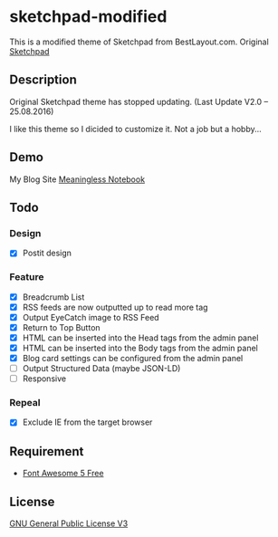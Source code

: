 # sketchpad-modified

This is a modified theme of Sketchpad from BestLayout.com. Original [Sketchpad](https://bestweblayout.com/products/sketchpad/)

## Description

Original Sketchpad theme has stopped updating. (Last Update V2.0 – 25.08.2016)

I like this theme so I dicided to customize it. Not a job but a hobby...

## Demo

My Blog Site [Meaningless Notebook](https://gokugetsu.plala.jp/)

## Todo
### Design

- [x] Postit design

### Feature

- [x] Breadcrumb List
- [x] RSS feeds are now outputted up to read more tag
- [x] Output EyeCatch image to RSS Feed
- [x] Return to Top Button
- [x] HTML can be inserted into the Head tags from the admin panel
- [x] HTML can be inserted into the Body tags from the admin panel
- [x] Blog card settings can be configured from the admin panel
- [ ] Output Structured Data (maybe JSON-LD)
- [ ] Responsive

### Repeal

- [x] Exclude IE from the target browser

## Requirement

- [Font Awesome 5 Free](https://fontawesome.com/)

## License

[GNU General Public License V3](https://www.gnu.org/licenses/gpl-3.0.html)
